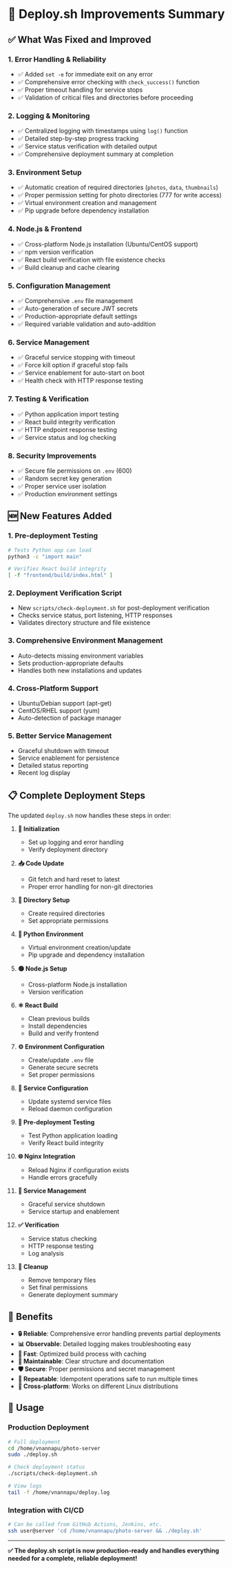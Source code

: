 # 🔧 Deploy.sh Improvements Summary

## ✅ **What Was Fixed and Improved**

### **1. Error Handling & Reliability**
- ✅ Added `set -e` for immediate exit on any error
- ✅ Comprehensive error checking with `check_success()` function
- ✅ Proper timeout handling for service stops
- ✅ Validation of critical files and directories before proceeding

### **2. Logging & Monitoring**
- ✅ Centralized logging with timestamps using `log()` function
- ✅ Detailed step-by-step progress tracking
- ✅ Service status verification with detailed output
- ✅ Comprehensive deployment summary at completion

### **3. Environment Setup**
- ✅ Automatic creation of required directories (`photos`, `data`, `thumbnails`)
- ✅ Proper permission setting for photo directories (777 for write access)
- ✅ Virtual environment creation and management
- ✅ Pip upgrade before dependency installation

### **4. Node.js & Frontend**
- ✅ Cross-platform Node.js installation (Ubuntu/CentOS support)
- ✅ npm version verification
- ✅ React build verification with file existence checks
- ✅ Build cleanup and cache clearing

### **5. Configuration Management**
- ✅ Comprehensive `.env` file management
- ✅ Auto-generation of secure JWT secrets
- ✅ Production-appropriate default settings
- ✅ Required variable validation and auto-addition

### **6. Service Management**
- ✅ Graceful service stopping with timeout
- ✅ Force kill option if graceful stop fails
- ✅ Service enablement for auto-start on boot
- ✅ Health check with HTTP response testing

### **7. Testing & Verification**
- ✅ Python application import testing
- ✅ React build integrity verification
- ✅ HTTP endpoint response testing
- ✅ Service status and log checking

### **8. Security Improvements**
- ✅ Secure file permissions on `.env` (600)
- ✅ Random secret key generation
- ✅ Proper service user isolation
- ✅ Production environment settings

## 🆕 **New Features Added**

### **1. Pre-deployment Testing**
```bash
# Tests Python app can load
python3 -c "import main"

# Verifies React build integrity
[ -f "frontend/build/index.html" ]
```

### **2. Deployment Verification Script**
- New `scripts/check-deployment.sh` for post-deployment verification
- Checks service status, port listening, HTTP responses
- Validates directory structure and file existence

### **3. Comprehensive Environment Management**
- Auto-detects missing environment variables
- Sets production-appropriate defaults
- Handles both new installations and updates

### **4. Cross-Platform Support**
- Ubuntu/Debian support (apt-get)
- CentOS/RHEL support (yum)
- Auto-detection of package manager

### **5. Better Service Management**
- Graceful shutdown with timeout
- Service enablement for persistence
- Detailed status reporting
- Recent log display

## 📋 **Complete Deployment Steps**

The updated `deploy.sh` now handles these steps in order:

1. **🚀 Initialization**
   - Set up logging and error handling
   - Verify deployment directory

2. **📥 Code Update**
   - Git fetch and hard reset to latest
   - Proper error handling for non-git directories

3. **📁 Directory Setup**
   - Create required directories
   - Set appropriate permissions

4. **🐍 Python Environment**
   - Virtual environment creation/update
   - Pip upgrade and dependency installation

5. **🟢 Node.js Setup**
   - Cross-platform Node.js installation
   - Version verification

6. **⚛️ React Build**
   - Clean previous builds
   - Install dependencies
   - Build and verify frontend

7. **⚙️ Environment Configuration**
   - Create/update `.env` file
   - Generate secure secrets
   - Set proper permissions

8. **🔧 Service Configuration**
   - Update systemd service files
   - Reload daemon configuration

9. **🧪 Pre-deployment Testing**
   - Test Python application loading
   - Verify React build integrity

10. **🌐 Nginx Integration**
    - Reload Nginx if configuration exists
    - Handle errors gracefully

11. **🛑 Service Management**
    - Graceful service shutdown
    - Service startup and enablement

12. **✅ Verification**
    - Service status checking
    - HTTP response testing
    - Log analysis

13. **🧹 Cleanup**
    - Remove temporary files
    - Set final permissions
    - Generate deployment summary

## 🎯 **Benefits**

- **🔒 Reliable**: Comprehensive error handling prevents partial deployments
- **📊 Observable**: Detailed logging makes troubleshooting easy
- **🚀 Fast**: Optimized build process with caching
- **🔧 Maintainable**: Clear structure and documentation
- **🛡️ Secure**: Proper permissions and secret management
- **🔄 Repeatable**: Idempotent operations safe to run multiple times
- **📱 Cross-platform**: Works on different Linux distributions

## 🔄 **Usage**

### Production Deployment
```bash
# Full deployment
cd /home/vnannapu/photo-server
sudo ./deploy.sh

# Check deployment status
./scripts/check-deployment.sh

# View logs
tail -f /home/vnannapu/deploy.log
```

### Integration with CI/CD
```bash
# Can be called from GitHub Actions, Jenkins, etc.
ssh user@server 'cd /home/vnannapu/photo-server && ./deploy.sh'
```

---

**✅ The deploy.sh script is now production-ready and handles everything needed for a complete, reliable deployment!**
